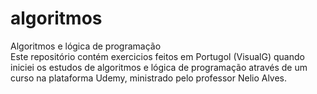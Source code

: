# algoritmos
Algoritmos e lógica de programação   
Este repositório contém exercicios feitos em Portugol (VisualG) quando iniciei os estudos de algoritmos e lógica de programação através de um curso na plataforma Udemy, ministrado pelo professor Nelio Alves.
